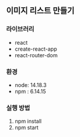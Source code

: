 ## 이미지 리스트 만들기

### 라이브러리

- react
- create-react-app
- react-router-dom

### 환경

- node: 14.18.3
- npm : 6.14.15

### 실행 방법

1. npm install
2. npm start

